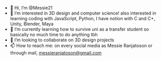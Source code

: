 - 👋 Hi, I’m @Messie21
- 👀 I’m interested in 3D design and computer science! also interested in learning coding with JavaScript, Python, I have notion with C and C+, Unity, Blender, Maya
- 🌱 I’m currently learning how to survive uni as a transfer student so basically no much time to do anything tbh
- 💞️ I’m looking to collaborate on 3D design projects
- 📫 How to reach me: on every social media as Messie Ranjatoson or through mail, messieranjatoson@gmail.com

<!---
Messie21/Messie21 is a ✨ special ✨ repository because its `README.md` (this file) appears on your GitHub profile.
You can click the Preview link to take a look at your changes.
--->
